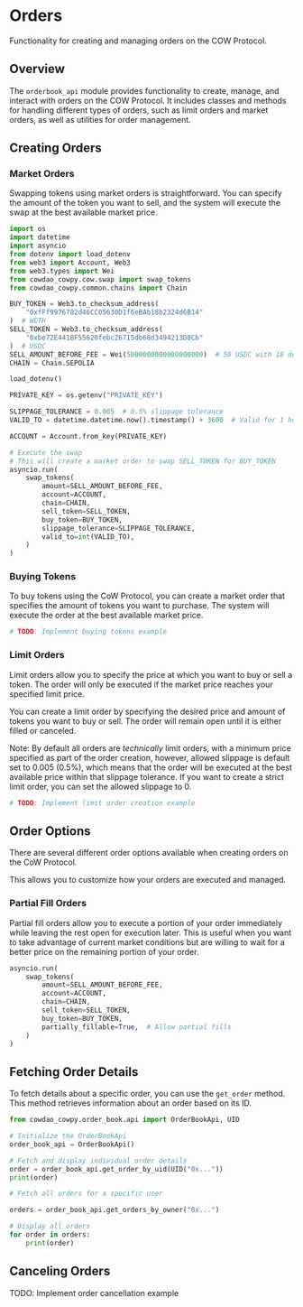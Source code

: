 # Orders

Functionality for creating and managing orders on the COW Protocol.

## Overview

The `orderbook_api` module provides functionality to create, manage, and interact with orders on the COW Protocol. It includes classes and methods for handling different types of orders, such as limit orders and market orders, as well as utilities for order management.



## Creating Orders

### Market Orders

Swapping tokens using market orders is straightforward. You can specify the amount of the token you want to sell, and the system will execute the swap at the best available market price.

```python
import os
import datetime
import asyncio
from dotenv import load_dotenv
from web3 import Account, Web3
from web3.types import Wei
from cowdao_cowpy.cow.swap import swap_tokens
from cowdao_cowpy.common.chains import Chain

BUY_TOKEN = Web3.to_checksum_address(
    "0xfFf9976782d46CC05630D1f6eBAb18b2324d6B14"
)  # WETH
SELL_TOKEN = Web3.to_checksum_address(
    "0xbe72E441BF55620febc26715db68d3494213D8Cb"
)  # USDC
SELL_AMOUNT_BEFORE_FEE = Wei(5000000000000000000)  # 50 USDC with 18 decimals
CHAIN = Chain.SEPOLIA

load_dotenv()

PRIVATE_KEY = os.getenv("PRIVATE_KEY")

SLIPPAGE_TOLERANCE = 0.005  # 0.5% slippage tolerance
VALID_TO = datetime.datetime.now().timestamp() + 3600  # Valid for 1 hour

ACCOUNT = Account.from_key(PRIVATE_KEY)

# Execute the swap
# This will create a market order to swap SELL_TOKEN for BUY_TOKEN
asyncio.run(
    swap_tokens(
        amount=SELL_AMOUNT_BEFORE_FEE,
        account=ACCOUNT,
        chain=CHAIN,
        sell_token=SELL_TOKEN,
        buy_token=BUY_TOKEN,
        slippage_tolerance=SLIPPAGE_TOLERANCE,
        valid_to=int(VALID_TO),
    )
)

```


### Buying Tokens
To buy tokens using the CoW Protocol, you can create a market order that specifies the amount of tokens you want to purchase. The system will execute the order at the best available market price.

```python
# TODO: Implement buying tokens example
```

### Limit Orders

Limit orders allow you to specify the price at which you want to buy or sell a token. The order will only be executed if the market price reaches your specified limit price.

You can create a limit order by specifying the desired price and amount of tokens you want to buy or sell. The order will remain open until it is either filled or canceled.

Note: By default all orders are *technically* limit orders, with a minimum price specified as part of the order creation, however, allowed slippage is default set to 0.005 (0.5%), which means that the order will be executed at the best available price within that slippage tolerance. If you want to create a strict limit order, you can set the allowed slippage to 0.

```python
# TODO: Implement limit order creation example
```

## Order Options

There are several different order options available when creating orders on the CoW Protocol.

This allows you to customize how your orders are executed and managed.

### Partial Fill Orders
Partial fill orders allow you to execute a portion of your order immediately while leaving the rest open for execution later. This is useful when you want to take advantage of current market conditions but are willing to wait for a better price on the remaining portion of your order.

```python
asyncio.run(
    swap_tokens(
        amount=SELL_AMOUNT_BEFORE_FEE,
        account=ACCOUNT,
        chain=CHAIN,
        sell_token=SELL_TOKEN,
        buy_token=BUY_TOKEN,
        partially_fillable=True,  # Allow partial fills
    )
)
```

## Fetching Order Details

To fetch details about a specific order, you can use the `get_order` method. This method retrieves information about an order based on its ID.

```python
from cowdao_cowpy.order_book.api import OrderBookApi, UID

# Initialize the OrderBookApi
order_book_api = OrderBookApi()

# Fetch and display individual order details
order = order_book_api.get_order_by_uid(UID("0x..."))
print(order)

# Fetch all orders for a specific user

orders = order_book_api.get_orders_by_owner("0x...")

# Display all orders
for order in orders:
    print(order)

```

## Canceling Orders
TODO: Implement order cancellation example
